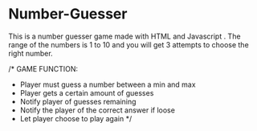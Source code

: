 # Number-Guesser

This is a number guesser game made with HTML and Javascript . The range of the numbers is 1 to 10 and you will get 3 attempts to choose the right number.

/*
GAME FUNCTION:
- Player must guess a number between a min and max
- Player gets a certain amount of guesses
- Notify player of guesses remaining
- Notify the player of the correct answer if loose
- Let player choose to play again
*/
